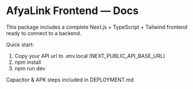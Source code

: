 # AfyaLink Frontend — Docs

This package includes a complete Next.js + TypeScript + Tailwind frontend ready to connect to a backend.

Quick start:
1. Copy your API url to .env.local (NEXT_PUBLIC_API_BASE_URL)
2. npm install
3. npm run dev

Capacitor & APK steps included in DEPLOYMENT.md
